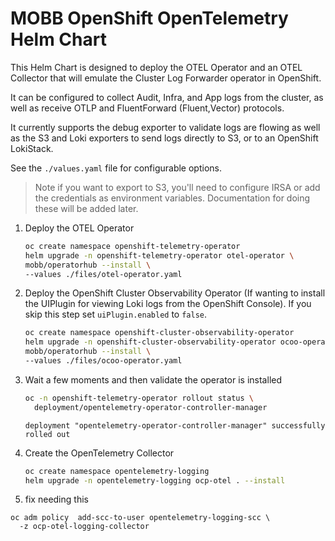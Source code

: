 # MOBB OpenShift OpenTelemetry Helm Chart

This Helm Chart is designed to deploy the OTEL Operator and an OTEL Collector that will emulate the Cluster Log Forwarder operator in OpenShift.

It can be configured to collect Audit, Infra, and App logs from the cluster, as well as receive OTLP and FluentForward (Fluent,Vector) protocols.

It currently supports the debug exporter to validate logs are flowing as well as the S3 and Loki exporters to send logs directly to S3, or to an OpenShift LokiStack.

See the `./values.yaml` file for configurable options.

> Note if you want to export to S3, you'll need to configure IRSA or add the credentials as environment variables. Documentation for doing these will be added later.

1. Deploy the OTEL Operator

    ```bash
    oc create namespace openshift-telemetry-operator
    helm upgrade -n openshift-telemetry-operator otel-operator \
    mobb/operatorhub --install \
    --values ./files/otel-operator.yaml
    ```

1. Deploy the OpenShift Cluster Observability Operator (If wanting to install the UIPlugin for viewing Loki logs from the OpenShift Console). If you skip this step set `uiPlugin.enabled` to `false`.

    ```bash
    oc create namespace openshift-cluster-observability-operator
    helm upgrade -n openshift-cluster-observability-operator ocoo-operators \
    mobb/operatorhub --install \
    --values ./files/ocoo-operator.yaml
    ```

1. Wait a few moments and then validate the operator is installed

    ```bash
    oc -n openshift-telemetry-operator rollout status \
      deployment/opentelemetry-operator-controller-manager
    ```

    ```
    deployment "opentelemetry-operator-controller-manager" successfully rolled out
    ```

1. Create the OpenTelemetry Collector

    ```bash
    oc create namespace opentelemetry-logging
    helm upgrade -n opentelemetry-logging ocp-otel . --install
    ```

1. fix needing this

```
oc adm policy  add-scc-to-user opentelemetry-logging-scc \
  -z ocp-otel-logging-collector

```